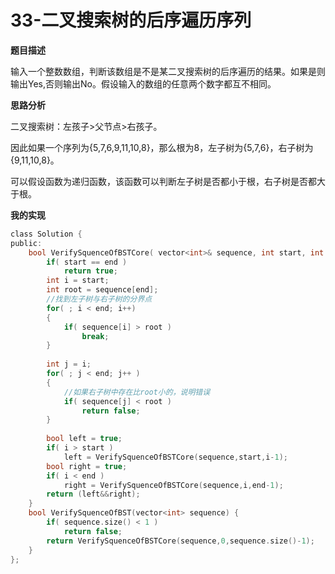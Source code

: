 # 33-二叉搜索树的后序遍历序列

**题目描述**

输入一个整数数组，判断该数组是不是某二叉搜索树的后序遍历的结果。如果是则输出Yes,否则输出No。假设输入的数组的任意两个数字都互不相同。

**思路分析**

二叉搜索树：左孩子>父节点>右孩子。

因此如果一个序列为{5,7,6,9,11,10,8}，那么根为8，左子树为{5,7,6}，右子树为{9,11,10,8}。

可以假设函数为递归函数，该函数可以判断左子树是否都小于根，右子树是否都大于根。

**我的实现**

```c
class Solution {
public:
    bool VerifySquenceOfBSTCore( vector<int>& sequence, int start, int end ) {
        if( start == end )
            return true;
        int i = start;
        int root = sequence[end];
        //找到左子树与右子树的分界点
        for( ; i < end; i++)
        {
            if( sequence[i] > root )
                break;
        }
        
        int j = i;
        for( ; j < end; j++ )
        {
            //如果右子树中存在比root小的，说明错误
            if( sequence[j] < root )
                return false;
        }
        
        bool left = true;
        if( i > start )
            left = VerifySquenceOfBSTCore(sequence,start,i-1);
        bool right = true;
        if( i < end )
            right = VerifySquenceOfBSTCore(sequence,i,end-1);
        return (left&&right);
    }
    bool VerifySquenceOfBST(vector<int> sequence) {
        if( sequence.size() < 1 )
            return false;
        return VerifySquenceOfBSTCore(sequence,0,sequence.size()-1);
    }
};
```



